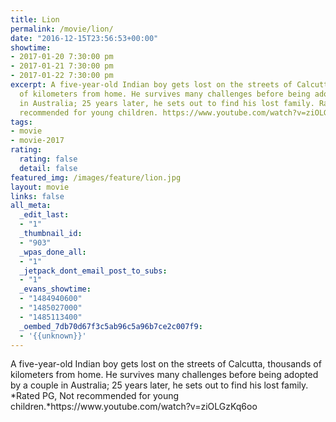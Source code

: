 ```yaml
---
title: Lion
permalink: /movie/lion/
date: "2016-12-15T23:56:53+00:00"
showtime:
- 2017-01-20 7:30:00 pm
- 2017-01-21 7:30:00 pm
- 2017-01-22 7:30:00 pm
excerpt: A five-year-old Indian boy gets lost on the streets of Calcutta, thousands
  of kilometers from home. He survives many challenges before being adopted by a couple
  in Australia; 25 years later, he sets out to find his lost family. Rated PG, Not
  recommended for young children. https://www.youtube.com/watch?v=ziOLGzKq6oo
tags:
- movie
- movie-2017
rating:
  rating: false
  detail: false
featured_img: /images/feature/lion.jpg
layout: movie
links: false
all_meta:
  _edit_last:
  - "1"
  _thumbnail_id:
  - "903"
  _wpas_done_all:
  - "1"
  _jetpack_dont_email_post_to_subs:
  - "1"
  _evans_showtime:
  - "1484940600"
  - "1485027000"
  - "1485113400"
  _oembed_7db70d67f3c5ab96c5a96b7ce2c007f9:
  - '{{unknown}}'
---
```


<div class="overview" dir="auto">A five-year-old Indian boy gets lost on the streets of Calcutta, thousands of kilometers from home. He survives many challenges before being adopted by a couple in Australia; 25 years later, he sets out to find his lost family. *Rated PG, Not recommended for young children.*https://www.youtube.com/watch?v=ziOLGzKq6oo </div>